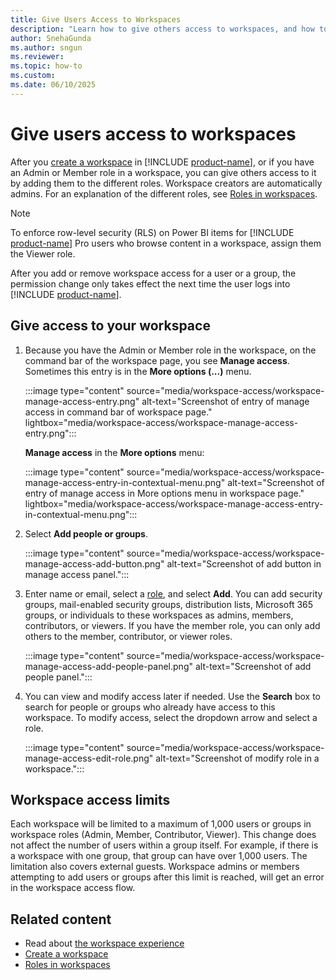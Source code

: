 ```yaml
---
title: Give Users Access to Workspaces
description: "Learn how to give others access to workspaces, and how to modify their access."
author: SnehaGunda
ms.author: sngun
ms.reviewer: 
ms.topic: how-to
ms.custom: 
ms.date: 06/10/2025
---
```

# Give users access to workspaces

After you [create a workspace](create-workspaces.md) in [!INCLUDE [product-name](../includes/product-name.md)], or if you have an Admin or Member role in a workspace, you can give others access to it by adding them to the different roles. Workspace creators are automatically admins. For an explanation of the different roles, see [Roles in workspaces](roles-workspaces.md).

> [!NOTE]
> To enforce row-level security (RLS) on Power BI items for [!INCLUDE [product-name](../includes/product-name.md)] Pro users who browse content in a workspace, assign them the Viewer role.
>
> After you add or remove workspace access for a user or a group, the permission change only takes effect the next time the user logs into [!INCLUDE [product-name](../includes/product-name.md)].

## Give access to your workspace

1. Because you have the Admin or Member role in the workspace, on the command bar of the workspace page, you see **Manage access**. Sometimes this entry is in the **More options (...)** menu.

    :::image type="content" source="media/workspace-access/workspace-manage-access-entry.png" alt-text="Screenshot of entry of manage access in command bar of workspace page." lightbox="media/workspace-access/workspace-manage-access-entry.png":::

    **Manage access** in the **More options** menu:

    :::image type="content" source="media/workspace-access/workspace-manage-access-entry-in-contextual-menu.png" alt-text="Screenshot of entry of manage access in More options menu in workspace page." lightbox="media/workspace-access/workspace-manage-access-entry-in-contextual-menu.png":::

1. Select **Add people or groups**.

   :::image type="content" source="media/workspace-access/workspace-manage-access-add-button.png" alt-text="Screenshot of add button in manage access panel.":::

1. Enter name or email, select a [role](roles-workspaces.md), and select **Add**. You can add security groups, mail-enabled security groups, distribution lists, Microsoft 365 groups, or individuals to these workspaces as admins, members, contributors, or viewers. If you have the member role, you can only add others to the member, contributor, or viewer roles.
   
   :::image type="content" source="media/workspace-access/workspace-manage-access-add-people-panel.png" alt-text="Screenshot of add people panel.":::

1. You can view and modify access later if needed. Use the **Search** box to search for people or groups who already have access to this workspace. To modify access, select the dropdown arrow and select a role.

   :::image type="content" source="media/workspace-access/workspace-manage-access-edit-role.png" alt-text="Screenshot of modify role in a workspace.":::

## Workspace access limits

Each workspace will be limited to a maximum of 1,000 users or groups in workspace roles (Admin, Member, Contributor, Viewer). This change does not affect the number of users within a group itself. For example, if there is a workspace with one group, that group can have over 1,000 users. The limitation also covers external guests. Workspace admins or members attempting to add users or groups after this limit is reached, will get an error in the workspace access flow. 

## Related content

* Read about [the workspace experience](workspaces.md)
* [Create a workspace](create-workspaces.md)
* [Roles in workspaces](roles-workspaces.md)
